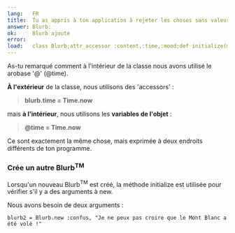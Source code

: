 ```yaml
---
lang:   FR
title:  Tu as appris à ton application à rejeter les choses sans valeur.
answer: Blurb:
ok:     Blurb ajouté
error:  
load:   class Blurb;attr_accessor :content,:time,:mood;def initialize(mood, content="");@time=Time.now;@content=content[0..39];@mood=mood;end;end;blurb1=Blurb.new(:sick,"Today Mount Hood Was Stolen!")
---
```


As-tu remarqué comment à l'intérieur de la classe nous avons utilisé le arobase '@' (@time).

__À l'extérieur__ de la classe, nous utilisons des 'accessors' :

> __blurb.time = Time.now__

mais __à l'intérieur__, nous utilisons les __variables de l'objet__ :

> __@time = Time.now__

Ce sont exactement la même chose, mais exprimée à deux endroits différents de ton programme.

### Crée un autre Blurb<sup>TM</sup>
Lorsqu'un nouveau Blurb<sup>TM</sup> est créé, la méthode initialize est utilisée pour vérifier s'il y a des
arguments à new.

Nous avons besoin de deux arguments :

    blurb2 = Blurb.new :confus, "Je ne peux pas croire que le Mont Blanc a été volé !"
